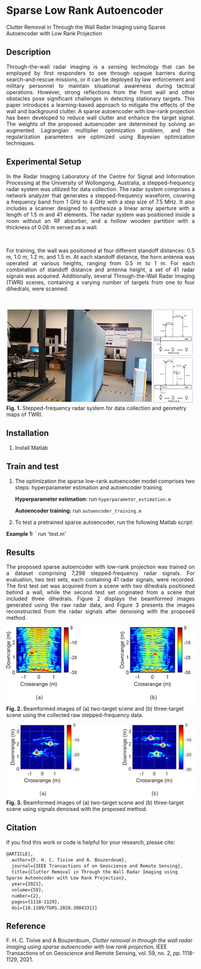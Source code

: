 # Sparse Low Rank Autoencoder
 Clutter Removal in Through the Wall Radar Imaging using Sparse Autoencoder with Low Rank Projection

## Description
<p align="justify"> 
Through-the-wall radar imaging is a sensing technology that can be employed by first responders to see through opaque barriers during search-and-rescue missions, or it can be deployed by law enforcement and military personnel to maintain situational awareness during tactical operations. However, strong reflections from the front wall and other obstacles pose significant challenges in detecting stationary targets. This paper introduces a learning-based approach to mitigate the effects of the wall and background clutter. A sparse autoencoder with low-rank projection has been developed to reduce wall clutter and enhance the target signal. The weights of the proposed autoencoder are determined by solving an augmented Lagrangian multiplier optimization problem, and the regularization parameters are optimized using Bayesian optimization techniques.
</p>

## Experimental Setup
<p align="justify"> 
In the Radar Imaging Laboratory of the Centre for Signal and Information Processing at the University of Wollongong, Australia, a stepped-frequency radar system was utilized for data collection. The radar system comprises a network analyzer that generates a stepped-frequency waveform, covering a frequency band from 1 GHz to 4 GHz with a step size of 7.5 MHz. It also includes a scanner designed to synthesize a linear array aperture with a length of 1.5 m and 41 elements. The radar system was positioned inside a room without an RF absorber, and a hollow wooden partition with a thickness of 0.08 m served as a wall.
</p>
<br />
<p align="justify"> 
For training, the wall was positioned at four different standoff distances: 0.5 m, 1.0 m, 1.2 m, and 1.5 m. At each standoff distance, the horn antenna was operated at various heights, ranging from 0.5 m to 1 m. For each combination of standoff distance and antenna height, a set of 41 radar signals was acquired. Additionally, several Through-the-Wall Radar Imaging (TWRI) scenes, containing a varying number of targets from one to four dihedrals, were scanned.
</p>
<br />

![alt_text](./assets/Lab.png)
**Fig. 1.** Stepped-frequency radar system for data collection and geometry maps of TWRI.


## Installation
1. Install Matlab

## Train and test
1. The optimization the sparse low-rank autoencoder model comprises two steps: hyperparameter estimation and autoencoder training
  
   **Hyperparameter estimation:**  run `hyperparameter_estimation.m`

   **Autoencoder training:**  run `autoencoder_training.m`


3. To test a pretrained sparse autoencoder, run the following Matlab script:

**Example 1:** ` run 'test.m'




## Results
<p align="justify">
The proposed sparse autoencoder with low-rank projection was trained on a dataset comprising 7,298 stepped-frequency radar signals. For evaluation, two test sets, each containing 41 radar signals, were recorded. The first test set was acquired from a scene with two dihedrals positioned behind a wall, while the second test set originated from a scene that included three dihedrals. Figure 2 displays the beamformed images generated using the raw radar data, and Figure 3 presents the images reconstructed from the radar signals after denoising with the proposed method.
</p>

![Alt text](./assets/raw_imgs.png)
<br /> 
**Fig. 2.** Beamformed images of (a) two-target scene and (b) three-target scene using the collected raw stepped-frequency data.

![Alt text](./assets/bm_imgs.png)
<br /> 
**Fig. 3.** Beamformed images of (a) two-target scene and (b) three-target scene using signals denoised with the proposed method.



## Citation
If you find this work or code is helpful for your research, please cite:
```
@ARTICLE{,
  author={F. H. C. Tivive and A. Bouzerdoum},
  journal={IEEE Transactions of on Geoscience and Remote Sensing}, 
  title={Clutter Removal in Through the Wall Radar Imaging using Sparse Autoencoder with Low Rank Projection}, 
  year={2021},
  volume={59},
  number={2},
  pages={1118-1129},
  doi={10.1109/TGRS.2020.3004331}}
  ```
## Reference
F. H. C. Tivive and A Bouzerdoum, *Clutter removal in through the wall radar imaging using sparse autoencoder with low rank projection,* IEEE Transactions of on Geoscience and Remote Sensing, vol. 59, no. 2, pp. 1118-1129, 2021.


